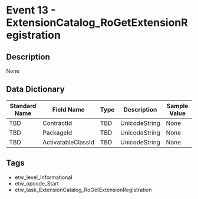 # Event 13 - ExtensionCatalog_RoGetExtensionRegistration

## Description
None

## Data Dictionary
|Standard Name|Field Name|Type|Description|Sample Value|
|---|---|---|---|---|
|TBD|ContractId|TBD|UnicodeString|None|None|
|TBD|PackageId|TBD|UnicodeString|None|None|
|TBD|ActivatableClassId|TBD|UnicodeString|None|None|

## Tags
* etw_level_Informational
* etw_opcode_Start
* etw_task_ExtensionCatalog_RoGetExtensionRegistration